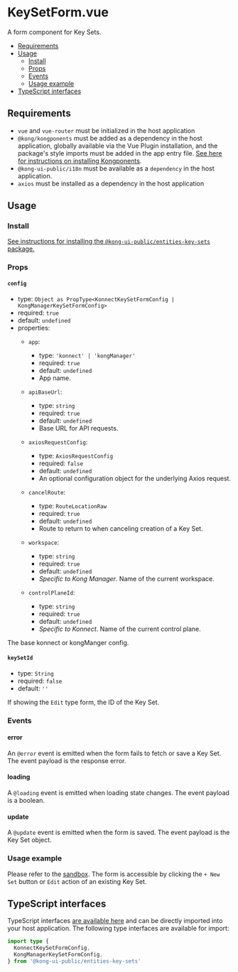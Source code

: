 # KeySetForm.vue

A form component for Key Sets.

- [Requirements](#requirements)
- [Usage](#usage)
  - [Install](#install)
  - [Props](#props)
  - [Events](#events)
  - [Usage example](#usage-example)
- [TypeScript interfaces](#typescript-interfaces)

## Requirements

- `vue` and `vue-router` must be initialized in the host application
- `@kong/kongponents` must be added as a dependency in the host application, globally available via the Vue Plugin installation, and the package's style imports must be added in the app entry file. [See here for instructions on installing Kongponents](https://kongponents.konghq.com/#globally-install-all-kongponents).
- `@kong-ui-public/i18n` must be available as a `dependency` in the host application.
- `axios` must be installed as a dependency in the host application

## Usage

### Install

[See instructions for installing the `@kong-ui-public/entities-key-sets` package.](../README.md#install)

### Props

#### `config`

- type: `Object as PropType<KonnectKeySetFormConfig | KongManagerKeySetFormConfig>`
- required: `true`
- default: `undefined`
- properties:
  - `app`:
    - type: `'konnect' | 'kongManager'`
    - required: `true`
    - default: `undefined`
    - App name.

  - `apiBaseUrl`:
    - type: `string`
    - required: `true`
    - default: `undefined`
    - Base URL for API requests.

  - `axiosRequestConfig`:
    - type: `AxiosRequestConfig`
    - required: `false`
    - default: `undefined`
    - An optional configuration object for the underlying Axios request.

  - `cancelRoute`:
    - type: `RouteLocationRaw`
    - required: `true`
    - default: `undefined`
    - Route to return to when canceling creation of a Key Set.

  - `workspace`:
    - type: `string`
    - required: `true`
    - default: `undefined`
    - *Specific to Kong Manager*. Name of the current workspace.

  - `controlPlaneId`:
    - type: `string`
    - required: `true`
    - default: `undefined`
    - *Specific to Konnect*. Name of the current control plane.

The base konnect or kongManger config.

#### `keySetId`

- type: `String`
- required: `false`
- default: `''`

If showing the `Edit` type form, the ID of the Key Set.

### Events

#### error

An `@error` event is emitted when the form fails to fetch or save a Key Set. The event payload is the response error.

#### loading

A `@loading` event is emitted when loading state changes. The event payload is a boolean.

#### update

A `@update` event is emitted when the form is saved. The event payload is the Key Set object.

### Usage example

Please refer to the [sandbox](../sandbox/pages/KeySetFormPage.vue). The form is accessible by clicking the `+ New Set` button or `Edit` action of an existing Key Set.

## TypeScript interfaces

TypeScript interfaces [are available here](https://github.com/Kong/public-ui-components/blob/main/packages/entities/entities-key-sets/src/types/key-set-form.ts) and can be directly imported into your host application. The following type interfaces are available for import:

```ts
import type {
  KonnectKeySetFormConfig,
  KongManagerKeySetFormConfig,
} from '@kong-ui-public/entities-key-sets'
```